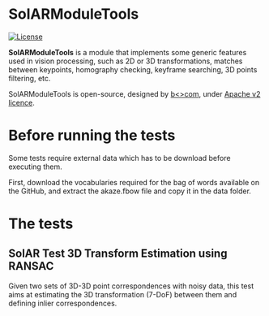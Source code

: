 # SolARModuleTools

[![License](https://img.shields.io/github/license/SolARFramework/SolARModuleTools?style=flat-square&label=License)](https://www.apache.org/licenses/LICENSE-2.0)

**SolARModuleTools** is a module that implements some generic features used in vision processing, such as 2D or 3D transformations, matches between keypoints, homography checking, keyframe searching, 3D points filtering, etc.

SolARModuleTools is open-source, designed by [b<>com](https://b-com.com/en), under [Apache v2 licence](https://www.apache.org/licenses/LICENSE-2.0).

# Before running the tests

Some tests require external data which has to be download before executing them.

First, download the vocabularies required for the bag of words available on the GitHub, and extract the akaze.fbow file and copy it in the data folder.


# The tests

## SolAR Test 3D Transform Estimation using RANSAC

Given two sets of 3D-3D point correspondences with noisy data, this test aims at estimating the 3D transformation (7-DoF) between them and defining inlier correspondences.